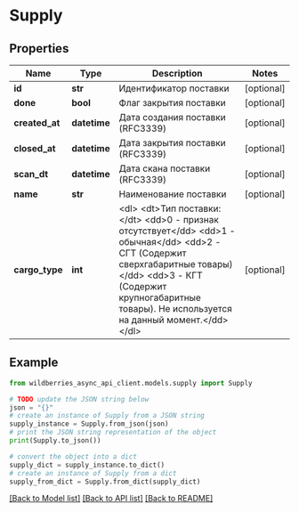 # Supply


## Properties

Name | Type | Description | Notes
------------ | ------------- | ------------- | -------------
**id** | **str** | Идентификатор поставки | [optional] 
**done** | **bool** | Флаг закрытия поставки | [optional] 
**created_at** | **datetime** | Дата создания поставки (RFC3339) | [optional] 
**closed_at** | **datetime** | Дата закрытия поставки (RFC3339) | [optional] 
**scan_dt** | **datetime** | Дата скана поставки (RFC3339) | [optional] 
**name** | **str** | Наименование поставки | [optional] 
**cargo_type** | **int** | &lt;dl&gt; &lt;dt&gt;Тип поставки:&lt;/dt&gt; &lt;dd&gt;0 - признак отсутствует&lt;/dd&gt; &lt;dd&gt;1 - обычная&lt;/dd&gt; &lt;dd&gt;2 - СГТ (Содержит сверхгабаритные товары)&lt;/dd&gt; &lt;dd&gt;3 - КГТ (Содержит крупногабаритные товары). Не используется на данный момент.&lt;/dd&gt; &lt;/dl&gt;  | [optional] 

## Example

```python
from wildberries_async_api_client.models.supply import Supply

# TODO update the JSON string below
json = "{}"
# create an instance of Supply from a JSON string
supply_instance = Supply.from_json(json)
# print the JSON string representation of the object
print(Supply.to_json())

# convert the object into a dict
supply_dict = supply_instance.to_dict()
# create an instance of Supply from a dict
supply_from_dict = Supply.from_dict(supply_dict)
```
[[Back to Model list]](../README.md#documentation-for-models) [[Back to API list]](../README.md#documentation-for-api-endpoints) [[Back to README]](../README.md)


